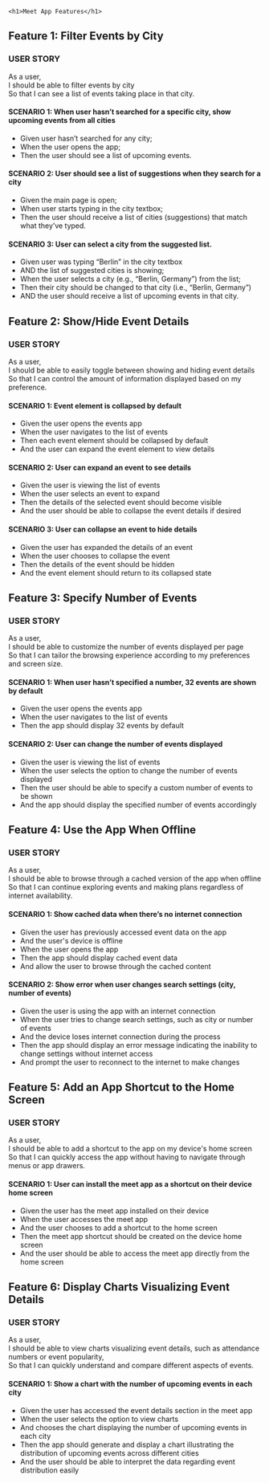 
    <h1>Meet App Features</h1>


<h2>Feature 1: Filter Events by City</h2>
<h3>USER STORY</h3>
<p>As a user,<br>
I should be able to filter events by city<br>
So that I can see a list of events taking place in that city.</p>
<h4>SCENARIO 1: When user hasn’t searched for a specific city, show upcoming events from all cities</h4>
<ul>
    <li>Given user hasn’t searched for any city;</li>
    <li>When the user opens the app;</li>
    <li>Then the user should see a list of upcoming events.</li>
</ul>
<h4>SCENARIO 2: User should see a list of suggestions when they search for a city</h4>
<ul>
    <li>Given the main page is open;</li>
    <li>When user starts typing in the city textbox;</li>
    <li>Then the user should receive a list of cities (suggestions) that match what they’ve typed.</li>
</ul>
<h4>SCENARIO 3: User can select a city from the suggested list.</h4>
<ul>
    <li>Given user was typing “Berlin” in the city textbox</li>
    <li>AND the list of suggested cities is showing;</li>
    <li>When the user selects a city (e.g., “Berlin, Germany”) from the list;</li>
    <li>Then their city should be changed to that city (i.e., “Berlin, Germany”)</li>
    <li>AND the user should receive a list of upcoming events in that city.</li>
</ul>

<h2>Feature 2: Show/Hide Event Details</h2>
<h3>USER STORY</h3>
<p>As a user,<br>
I should be able to easily toggle between showing and hiding event details<br>
So that I can control the amount of information displayed based on my preference.</p>
<h4>SCENARIO 1: Event element is collapsed by default</h4>
<ul>
    <li>Given the user opens the events app</li>
    <li>When the user navigates to the list of events</li>
    <li>Then each event element should be collapsed by default</li>
    <li>And the user can expand the event element to view details</li>
</ul>
<h4>SCENARIO 2: User can expand an event to see details</h4>
<ul>
    <li>Given the user is viewing the list of events</li>
    <li>When the user selects an event to expand</li>
    <li>Then the details of the selected event should become visible</li>
    <li>And the user should be able to collapse the event details if desired</li>
</ul>
<h4>SCENARIO 3: User can collapse an event to hide details</h4>
<ul>
    <li>Given the user has expanded the details of an event</li>
    <li>When the user chooses to collapse the event</li>
    <li>Then the details of the event should be hidden</li>
    <li>And the event element should return to its collapsed state</li>
</ul>

<h2>Feature 3: Specify Number of Events</h2>
<h3>USER STORY</h3>
<p>As a user,<br>
I should be able to customize the number of events displayed per page<br>
So that I can tailor the browsing experience according to my preferences and screen size.</p>
<h4>SCENARIO 1: When user hasn’t specified a number, 32 events are shown by default</h4>
<ul>
    <li>Given the user opens the events app</li>
    <li>When the user navigates to the list of events</li>
    <li>Then the app should display 32 events by default</li>
</ul>
<h4>SCENARIO 2: User can change the number of events displayed</h4>
<ul>
    <li>Given the user is viewing the list of events</li>
    <li>When the user selects the option to change the number of events displayed</li>
    <li>Then the user should be able to specify a custom number of events to be shown</li>
    <li>And the app should display the specified number of events accordingly</li>
</ul>

<h2>Feature 4: Use the App When Offline</h2>
<h3>USER STORY</h3>
<p>As a user,<br>
I should be able to browse through a cached version of the app when offline<br>
So that I can continue exploring events and making plans regardless of internet availability.</p>
<h4>SCENARIO 1: Show cached data when there’s no internet connection</h4>
<ul>
    <li>Given the user has previously accessed event data on the app</li>
    <li>And the user's device is offline</li>
    <li>When the user opens the app</li>
    <li>Then the app should display cached event data</li>
    <li>And allow the user to browse through the cached content</li>
</ul>
<h4>SCENARIO 2: Show error when user changes search settings (city, number of events)</h4>
<ul>
    <li>Given the user is using the app with an internet connection</li>
    <li>When the user tries to change search settings, such as city or number of events</li>
    <li>And the device loses internet connection during the process</li>
    <li>Then the app should display an error message indicating the inability to change settings without internet access</li>
    <li>And prompt the user to reconnect to the internet to make changes</li>
</ul>

<h2>Feature 5: Add an App Shortcut to the Home Screen</h2>
<h3>USER STORY</h3>
<p>As a user,<br>
I should be able to add a shortcut to the app on my device's home screen<br>
So that I can quickly access the app without having to navigate through menus or app drawers.</p>
<h4>SCENARIO 1: User can install the meet app as a shortcut on their device home screen</h4>
<ul>
    <li>Given the user has the meet app installed on their device</li>
    <li>When the user accesses the meet app</li>
    <li>And the user chooses to add a shortcut to the home screen</li>
    <li>Then the meet app shortcut should be created on the device home screen</li>
    <li>And the user should be able to access the meet app directly from the home screen</li>
</ul>

<h2>Feature 6: Display Charts Visualizing Event Details</h2>
<h3>USER STORY</h3>
<p>As a user,<br>
I should be able to view charts visualizing event details, such as attendance numbers or event popularity,<br>
So that I can quickly understand and compare different aspects of events.</p>
<h4>SCENARIO 1: Show a chart with the number of upcoming events in each city</h4>
<ul>
    <li>Given the user has accessed the event details section in the meet app</li>
    <li>When the user selects the option to view charts</li>
    <li>And chooses the chart displaying the number of upcoming events in each city</li>
    <li>Then the app should generate and display a chart illustrating the distribution of upcoming events across different cities</li>
    <li>And the user should be able to interpret the data regarding event distribution easily</li>
</ul>

</body>
</html>
